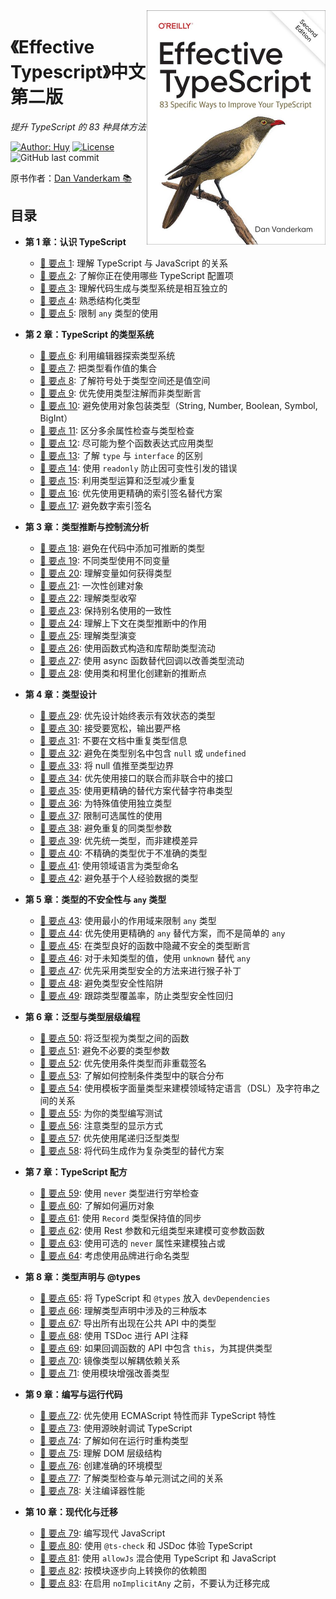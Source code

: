 <img src="./cover.jpg" width="286" title="Second Edition Cover Image" align="right">

# 《Effective Typescript》中文第二版

_提升 TypeScript 的 83 种具体方法_

[![Author: Huy](https://img.shields.io/badge/Author-Huy-yellow)](https://github.com/rayadaschn)
[![License](https://img.shields.io/badge/License-MIT-blue.svg)](https://opensource.org/licenses/MIT)
![GitHub last commit](https://img.shields.io/github/last-commit/rayadaschn/effective-typeScript-2nd-edition-zh)

原书作者：[Dan Vanderkam 📚](https://github.com/danvk/effective-typescript)

## 目录

- **第 1 章：认识 TypeScript**

  - [📝 要点 1](./docs/ch-intro/ts-vs-js.md): 理解 TypeScript 与 JavaScript 的关系
  - [📝 要点 2](./docs/ch-intro/which-ts.md): 了解你正在使用哪些 TypeScript 配置项
  - [📝 要点 3](./docs/ch-intro/independent.md): 理解代码生成与类型系统是相互独立的
  - [📝 要点 4](./docs/ch-intro/structural.md): 熟悉结构化类型
  - [📝 要点 5](./docs/ch-intro/any.md): 限制 `any` 类型的使用

- **第 2 章：TypeScript 的类型系统**

  - [📝 要点 6](./docs/ch-types/editor.md): 利用编辑器探索类型系统
  - [📝 要点 7](./docs/ch-types/types-as-sets.md): 把类型看作值的集合
  - [📝 要点 8](./docs/ch-types/type-value-space.md): 了解符号处于类型空间还是值空间
  - [📝 要点 9](./docs/ch-types/prefer-declarations-to-assertions.md): 优先使用类型注解而非类型断言
  - [📝 要点 10](./docs/ch-types/avoid-object-wrapper-types.md): 避免使用对象包装类型（String, Number, Boolean, Symbol, BigInt）
  - [📝 要点 11](./docs/ch-types/excess-property-checking.md): 区分多余属性检查与类型检查
  - [📝 要点 12](./docs/ch-types/type-entire-functions.md): 尽可能为整个函数表达式应用类型
  - [📝 要点 13](./docs/ch-types/type-vs-interface.md): 了解 `type` 与 `interface` 的区别
  - [📝 要点 14](./docs/ch-types/readonly.md): 使用 `readonly` 防止因可变性引发的错误
  - [📝 要点 15](./docs/ch-types/map-between-types.md): 利用类型运算和泛型减少重复
  - [📝 要点 16](./docs/ch-types/index-for-dynamic.md): 优先使用更精确的索引签名替代方案
  - [📝 要点 17](./docs/ch-types/number-index.md): 避免数字索引签名

- **第 3 章：类型推断与控制流分析**

  - [📝 要点 18](./docs/ch-inference/avoid-inferable.md): 避免在代码中添加可推断的类型
  - [📝 要点 19](./docs/ch-inference/one-var-one-type.md): 不同类型使用不同变量
  - [📝 要点 20](./docs/ch-inference/widening.md): 理解变量如何获得类型
  - [📝 要点 21](./docs/ch-inference/all-at-once.md): 一次性创建对象
  - [📝 要点 22](./docs/ch-inference/narrowing.md): 理解类型收窄
  - [📝 要点 23](./docs/ch-inference/avoid-aliasing.md): 保持别名使用的一致性
  - [📝 要点 24](./docs/ch-inference/context-inference.md): 理解上下文在类型推断中的作用
  - [📝 要点 25](./docs/ch-inference/evolving-any.md): 理解类型演变
  - [📝 要点 26](./docs/ch-inference/functional-libraries.md): 使用函数式构造和库帮助类型流动
  - [📝 要点 27](./docs/ch-inference/use-async-await.md): 使用 async 函数替代回调以改善类型流动
  - [📝 要点 28](./docs/ch-inference/inference-sites.md): 使用类和柯里化创建新的推断点

- **第 4 章：类型设计**

  - [📝 要点 29](./docs/ch-design/valid-states.md): 优先设计始终表示有效状态的类型
  - [📝 要点 30](./docs/ch-design/loose-accept-strict-produce.md): 接受要宽松，输出要严格
  - [📝 要点 31](./docs/ch-design/jsdoc-repeat.md): 不要在文档中重复类型信息
  - [📝 要点 32](./docs/ch-design/null-in-type.md): 避免在类型别名中包含 `null` 或 `undefined`
  - [📝 要点 33](./docs/ch-design/null-values-to-perimeter.md): 将 null 值推至类型边界
  - [📝 要点 34](./docs/ch-design/union-of-interfaces.md): 优先使用接口的联合而非联合中的接口
  - [📝 要点 35](./docs/ch-design/avoid-strings.md): 使用更精确的替代方案代替字符串类型
  - [📝 要点 36](./docs/ch-design/in-domain-null.md): 为特殊值使用独立类型
  - [📝 要点 37](./docs/ch-design/avoid-optional.md): 限制可选属性的使用
  - [📝 要点 38](./docs/ch-design/same-type-params.md): 避免重复的同类型参数
  - [📝 要点 39](./docs/ch-design/unify.md): 优先统一类型，而非建模差异
  - [📝 要点 40](./docs/ch-design/incomplete-over-inaccurate.md): 不精确的类型优于不准确的类型
  - [📝 要点 41](./docs/ch-design/language-of-domain.md): 使用领域语言为类型命名
  - [📝 要点 42](./docs/ch-design/consider-codegen.md): 避免基于个人经验数据的类型

- **第 5 章：类型的不安全性与 `any` 类型**

  - [📝 要点 43](./docs/ch-any/narrowest-any.md): 使用最小的作用域来限制 `any` 类型
  - [📝 要点 44](./docs/ch-any/specific-any.md): 优先使用更精确的 `any` 替代方案，而不是简单的 `any`
  - [📝 要点 45](./docs/ch-any/hide-unsafe-casts.md): 在类型良好的函数中隐藏不安全的类型断言
  - [📝 要点 46](./docs/ch-any/never-unknown.md): 对于未知类型的值，使用 `unknown` 替代 `any`
  - [📝 要点 47](./docs/ch-any/type-safe-monkey.md): 优先采用类型安全的方法来进行猴子补丁
  - [📝 要点 48](./docs/ch-any/unsoundness.md): 避免类型安全性陷阱
  - [📝 要点 49](./docs/ch-any/type-percentage.md): 跟踪类型覆盖率，防止类型安全性回归

- **第 6 章：泛型与类型层级编程**

  - [📝 要点 50](./docs/ch-generics/functions-on-types.md): 将泛型视为类型之间的函数
  - [📝 要点 51](./docs/ch-generics/golden-rule.md): 避免不必要的类型参数
  - [📝 要点 52](./docs/ch-generics/conditional-overload.md): 优先使用条件类型而非重载签名
  - [📝 要点 53](./docs/ch-generics/control-distribution.md): 了解如何控制条件类型中的联合分布
  - [📝 要点 54](./docs/ch-generics/template-dsl.md): 使用模板字面量类型来建模领域特定语言（DSL）及字符串之间的关系
  - [📝 要点 55](./docs/ch-generics/test-your-types.md): 为你的类型编写测试
  - [📝 要点 56](./docs/ch-generics/type-display.md): 注意类型的显示方式
  - [📝 要点 57](./docs/ch-generics/tail-recursion.md): 优先使用尾递归泛型类型
  - [📝 要点 58](./docs/ch-generics/codegen-alt.md): 将代码生成作为复杂类型的替代方案

- **第 7 章：TypeScript 配方**

  - [📝 要点 59](./docs/ch-recipes/exhaustiveness.md): 使用 `never` 类型进行穷举检查
  - [📝 要点 60](./docs/ch-recipes/iterate-objects.md): 了解如何遍历对象
  - [📝 要点 61](./docs/ch-recipes/values-in-sync.md): 使用 `Record` 类型保持值的同步
  - [📝 要点 62](./docs/ch-recipes/conditional-varargs.md): 使用 Rest 参数和元组类型来建模可变参数函数
  - [📝 要点 63](./docs/ch-recipes/optional-never.md): 使用可选的 `never` 属性来建模独占或
  - [📝 要点 64](./docs/ch-recipes/brands.md): 考虑使用品牌进行命名类型

- **第 8 章：类型声明与 @types**

  - [📝 要点 65](./docs/ch-declarations/dev-dependencies.md): 将 TypeScript 和 `@types` 放入 `devDependencies`
  - [📝 要点 66](./docs/ch-declarations/three-versions.md): 理解类型声明中涉及的三种版本
  - [📝 要点 67](./docs/ch-declarations/export-your-types.md): 导出所有出现在公共 API 中的类型
  - [📝 要点 68](./docs/ch-declarations/use-tsdoc.md): 使用 TSDoc 进行 API 注释
  - [📝 要点 69](./docs/ch-declarations/this-in-callbacks.md): 如果回调函数的 API 中包含 `this`，为其提供类型
  - [📝 要点 70](./docs/ch-declarations/mirror-types-for-deps.md): 镜像类型以解耦依赖关系
  - [📝 要点 71](./docs/ch-declarations/augment-improve.md): 使用模块增强改善类型

- **第 9 章：编写与运行代码**

  - [📝 要点 72](./docs/ch-write-run/avoid-non-ecma.md): 优先使用 ECMAScript 特性而非 TypeScript 特性
  - [📝 要点 73](./docs/ch-write-run/source-maps-debug.md): 使用源映射调试 TypeScript
  - [📝 要点 74](./docs/ch-write-run/runtime-types.md): 了解如何在运行时重构类型
  - [📝 要点 75](./docs/ch-write-run/understand-the-dom.md): 理解 DOM 层级结构
  - [📝 要点 76](./docs/ch-write-run/model-env.md): 创建准确的环境模型
  - [📝 要点 77](./docs/ch-write-run/types-or-tests.md): 了解类型检查与单元测试之间的关系
  - [📝 要点 78](./docs/ch-write-run/performance.md): 关注编译器性能

- **第 10 章：现代化与迁移**
  - [📝 要点 79](./docs/ch-migrate/write-modern-js.md): 编写现代 JavaScript
  - [📝 要点 80](./docs/ch-migrate/jsdoc-tscheck.md): 使用 `@ts-check` 和 JSDoc 体验 TypeScript
  - [📝 要点 81](./docs/ch-migrate/allowjs.md): 使用 `allowJs` 混合使用 TypeScript 和 JavaScript
  - [📝 要点 82](./docs/ch-migrate/convert-up-the-graph.md): 按模块逐步向上转换你的依赖图
  - [📝 要点 83](./docs/ch-migrate/start-loose.md): 在启用 `noImplicitAny` 之前，不要认为迁移完成
